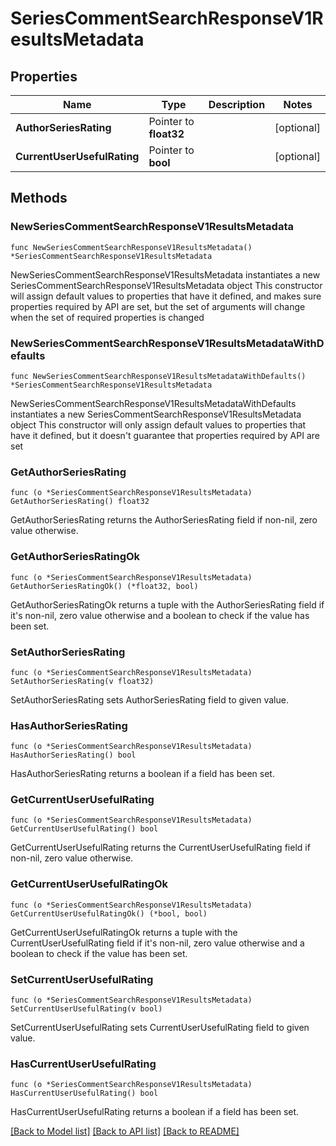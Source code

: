 # SeriesCommentSearchResponseV1ResultsMetadata

## Properties

Name | Type | Description | Notes
------------ | ------------- | ------------- | -------------
**AuthorSeriesRating** | Pointer to **float32** |  | [optional] 
**CurrentUserUsefulRating** | Pointer to **bool** |  | [optional] 

## Methods

### NewSeriesCommentSearchResponseV1ResultsMetadata

`func NewSeriesCommentSearchResponseV1ResultsMetadata() *SeriesCommentSearchResponseV1ResultsMetadata`

NewSeriesCommentSearchResponseV1ResultsMetadata instantiates a new SeriesCommentSearchResponseV1ResultsMetadata object
This constructor will assign default values to properties that have it defined,
and makes sure properties required by API are set, but the set of arguments
will change when the set of required properties is changed

### NewSeriesCommentSearchResponseV1ResultsMetadataWithDefaults

`func NewSeriesCommentSearchResponseV1ResultsMetadataWithDefaults() *SeriesCommentSearchResponseV1ResultsMetadata`

NewSeriesCommentSearchResponseV1ResultsMetadataWithDefaults instantiates a new SeriesCommentSearchResponseV1ResultsMetadata object
This constructor will only assign default values to properties that have it defined,
but it doesn't guarantee that properties required by API are set

### GetAuthorSeriesRating

`func (o *SeriesCommentSearchResponseV1ResultsMetadata) GetAuthorSeriesRating() float32`

GetAuthorSeriesRating returns the AuthorSeriesRating field if non-nil, zero value otherwise.

### GetAuthorSeriesRatingOk

`func (o *SeriesCommentSearchResponseV1ResultsMetadata) GetAuthorSeriesRatingOk() (*float32, bool)`

GetAuthorSeriesRatingOk returns a tuple with the AuthorSeriesRating field if it's non-nil, zero value otherwise
and a boolean to check if the value has been set.

### SetAuthorSeriesRating

`func (o *SeriesCommentSearchResponseV1ResultsMetadata) SetAuthorSeriesRating(v float32)`

SetAuthorSeriesRating sets AuthorSeriesRating field to given value.

### HasAuthorSeriesRating

`func (o *SeriesCommentSearchResponseV1ResultsMetadata) HasAuthorSeriesRating() bool`

HasAuthorSeriesRating returns a boolean if a field has been set.

### GetCurrentUserUsefulRating

`func (o *SeriesCommentSearchResponseV1ResultsMetadata) GetCurrentUserUsefulRating() bool`

GetCurrentUserUsefulRating returns the CurrentUserUsefulRating field if non-nil, zero value otherwise.

### GetCurrentUserUsefulRatingOk

`func (o *SeriesCommentSearchResponseV1ResultsMetadata) GetCurrentUserUsefulRatingOk() (*bool, bool)`

GetCurrentUserUsefulRatingOk returns a tuple with the CurrentUserUsefulRating field if it's non-nil, zero value otherwise
and a boolean to check if the value has been set.

### SetCurrentUserUsefulRating

`func (o *SeriesCommentSearchResponseV1ResultsMetadata) SetCurrentUserUsefulRating(v bool)`

SetCurrentUserUsefulRating sets CurrentUserUsefulRating field to given value.

### HasCurrentUserUsefulRating

`func (o *SeriesCommentSearchResponseV1ResultsMetadata) HasCurrentUserUsefulRating() bool`

HasCurrentUserUsefulRating returns a boolean if a field has been set.


[[Back to Model list]](../README.md#documentation-for-models) [[Back to API list]](../README.md#documentation-for-api-endpoints) [[Back to README]](../README.md)


